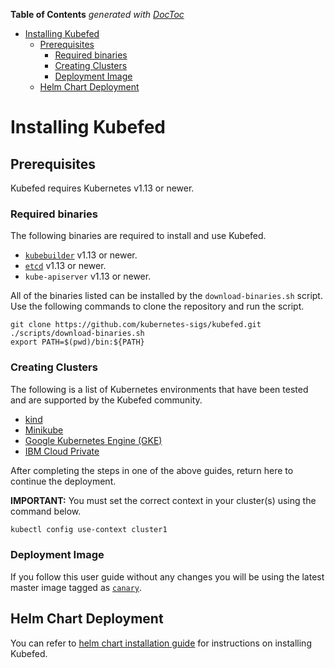 <!-- START doctoc generated TOC please keep comment here to allow auto update -->
<!-- DON'T EDIT THIS SECTION, INSTEAD RE-RUN doctoc TO UPDATE -->
**Table of Contents**  *generated with [DocToc](https://github.com/thlorenz/doctoc)*

- [Installing Kubefed](#installing-kubefed)
  - [Prerequisites](#prerequisites)
    - [Required binaries](#required-binaries)
    - [Creating Clusters](#creating-clusters)
    - [Deployment Image](#deployment-image)
  - [Helm Chart Deployment](#helm-chart-deployment)

<!-- END doctoc generated TOC please keep comment here to allow auto update -->

# Installing Kubefed

## Prerequisites

Kubefed requires Kubernetes v1.13 or newer.

### Required binaries
The following binaries are required to install and use Kubefed.
- [`kubebuilder`](https://book.kubebuilder.io/getting_started/installation_and_setup.html) v1.13 or newer.
- [`etcd`](https://github.com/etcd-io/etcd/blob/master/Documentation/dl_build.md) v1.13 or newer.
- `kube-apiserver` v1.13 or newer.

All of the binaries listed can be installed by the `download-binaries.sh` script. Use the following commands to clone the repository and run the script.

   `git clone https://github.com/kubernetes-sigs/kubefed.git`   
   `./scripts/download-binaries.sh`   
   `export PATH=$(pwd)/bin:${PATH}`   

### Creating Clusters

The following is a list of Kubernetes environments that have been tested and are supported by the Kubefed community.

- [kind](./environments/kind.md)
- [Minikube](./environments/minikube.md)
- [Google Kubernetes Engine (GKE)](./environments/gke.md)
- [IBM Cloud Private](./environments/icp.md)

After completing the steps in one of the above guides, return here to continue the deployment.

**IMPORTANT:** You must set the correct context in your cluster(s) using the command below.

```bash
kubectl config use-context cluster1
```
### Deployment Image

If you follow this user guide without any changes you will be using the latest master image tagged as [`canary`](development.md#test-latest-master-changes-canary).

## Helm Chart Deployment

You can refer to [helm chart installation guide](https://github.com/kubernetes-sigs/kubefed/blob/master/charts/kubefed/README.md) for instructions on installing Kubefed.
